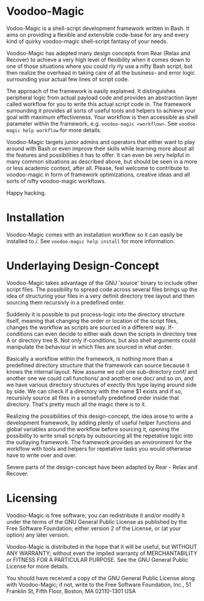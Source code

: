 Voodoo-Magic
============

Vodoo-Magic is a shell-script development framework written in Bash. It aims on
providing a flexible and extensible code-base for any and every kind of quirky
voodoo-magic shell-script fantasy of your needs.

Voodoo-Magic has adepted many design concepts from Rear (Relax and Recover) to
achieve a very high level of flexibility when it comes down to one of those
situations where you could rly rly use a nifty Bash script, but then realize the
overhead in taking care of all the business- and error logic surrounding your
actual few lines of script code.

The approach of the framework is easily explained. It distinguishes peripheral
logic from actual payload code and provides an abstraction layer called workflow
for you to write this actual script code in. The framework surrounding it
provides all sorts of useful tools and helpers to achieve your goal with maximum
effectiveness. Your workflow is then accessible as shell parameter within the
framework, e.g. `voodoo-magic <workflow>`. See `voodoo-magic help workflow` for
more details.

Voodoo-Magic targets junior admins and operators that either want to play around
with Bash or even improve their skills while learning more about all the
features and possibilities it has to offer. It can even be very helpful in many
common situations as described above, but should be seen in a more or less
academic context, after all. Please, feel welcome to contribute to voodoo-magic
in form of framework optimizations, creative ideas and all sorts of nifty
voodoo-magic workflows.

Happy hacking.


Installation
============

Voodoo-Magic comes with an installation workflow so it can easily be installed
to /. See `voodoo-magic help install` for more information.


Underlaying Design-Concept
==========================

Voodoo-Magic takes advantage of the GNU 'source' binary to include other script
files. The possibility to spread code across several files brings up the idea of
structuring your files in a very definit directory tree layout and then sourcing
them recursivly in a predefined order.

Suddenly it is possible to put process-logic into the directory structure
itself, meaning that changing the order or location of the script files, changes
the workflow as scripts are sourced in a different way. If-conditions can even
decide to either walk down the scripts in directory tree A or directory tree B.
Not only if-conditions, but also shell arguments could manipulate the behaviour
in which files are sourced in what order.

Basically a workflow within the framework, is nothing more than a predefined
directory structure that the framework can source because it knows the internal
layout. Now assume we call one sub-directory conf/ and another one we could call
functions/ and another one doc/ and so on, and we have various directory
structures of exectly this type laying around side by side. We can check if a
directory with the name $1 exists and if so, recursivly source all files in a
sensefully predefined order inside that directory. That's pretty much all the
magic there is to it.

Realizing the possibilities of this design-concept, the idea arose to write a
development framework, by adding plenty of useful helper functions and global
variables around the workflow before sourcing it, opening the possibility to
write small scripts by outsourcing all the repetative logic into the outlaying
framework. The framework provides an environment for the workflow with tools and
helpers for repetative tasks you would otherwise have to write over and over.

Severe parts of the design-concept have been adapted by Rear - Relax and
Recover.


Licensing
=========

Voodoo-Magic is free software; you can redistribute it and/or modify it under
the terms of the GNU General Public License as published by the Free Software
Foundation; either version 2 of the License, or (at your option) any later
version.

Voodoo-Magic is distributed in the hope that it will be useful, but WITHOUT ANY
WARRANTY; without even the implied warranty of MERCHANTABILITY or FITNESS FOR A
PARTICULAR PURPOSE.  See the GNU General Public License for more details.

You should have received a copy of the GNU General Public License along with
Voodoo-Magic; if not, write to the Free Software Foundation, Inc., 51 Franklin
St, Fifth Floor, Boston, MA  02110-1301  USA

